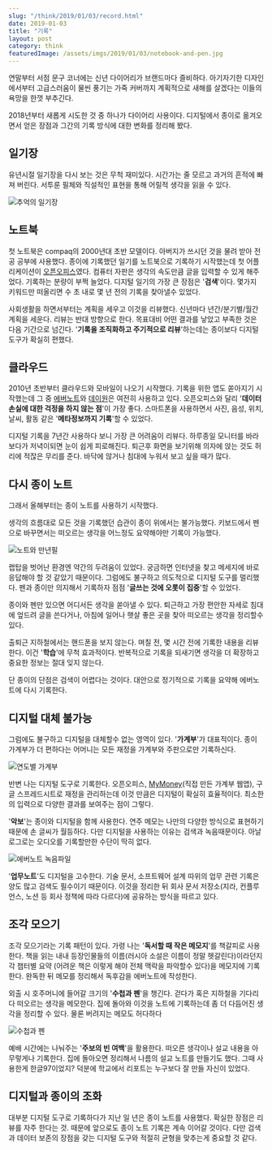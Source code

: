 ```yaml
---
slug: "/think/2019/01/03/record.html"
date: 2019-01-03
title: "기록"
layout: post
category: think
featuredImage: /assets/imgs/2019/01/03/notebook-and-pen.jpg
---
```


연말부터 서점 문구 코너에는 신년 다이어리가 브랜드마다 즐비하다. 아기자기한 디자인에서부터 고급스러움이 물씬 풍기는 가죽 커버까지 계획적으로 새해를 살겠다는 이들의 욕망을 한껏 부추긴다.

2018년부터 새롭게 시도한 것 중 하나가 다이어리 사용이다. 디지털에서 종이로 옮겨오면서 얻은 장점과 그간의 기록 방식에 대한 변화를 정리해 봤다.

## 일기장

유년시절 일기장을 다시 보는 것은 무척 재미있다. 시간가는 줄 모르고 과거의 흔적에 빠져 버린다. 서투룬 필체와 직설적인 표현을 통해 어릴적 생각을 읽을 수 있다.

![추억의 일기장](/assets/imgs/2019/01/03/old-journal.jpg)

## 노트북

첫 노트북은 compaq의 2000년대 초반 모델이다. 아버지가 쓰시던 것을 물려 받아 전공 공부에 사용했다. 종이에 기록했던 일기를 노트북으로 기록하기 시작했는데 첫 어플리케이션이 [오픈오피스](https://www.openoffice.org/)였다. 컴퓨터 자판은 생각의 속도만큼 글을 입력할 수 있게 해주었다. 기록하는 분량이 부쩍 늘었다. 디지털 일기의 가장 큰 장점은 '**검색**'이다. 몇가지 키워드만 떠올리면 수 초 내로 몇 년 전의 기록을 찾아낼수 있었다.

사회생활을 하면서부터는 계획을 세우고 이것을 리뷰했다. 신년마다 년간/분기별/월간 계획을 세운다. 리뷰는 반대 방향으로 한다. 목표대비 어떤 결과를 낳았고 부족한 것은 다음 기간으로 넘긴다. '**기록을 조직화하고 주기적으로 리뷰**'하는데는 종이보다 디지털 도구가 확실히 편했다.

## 클라우드

2010년 초반부터 클라우드와 모바일이 나오기 시작했다. 기록을 위한 앱도 쏟아지기 시작했는데 그 중 [에버노트](https://evernote.com/)와 [데이원](http://dayoneapp.com/)은 여전히 사용하고 있다. 오픈오피스와 달리 '**데이터 손실에 대한 걱정을 하지 않는 점**'이 가장 좋다. 스마트폰을 사용하면서 사진, 음성, 위치, 날씨, 활동 같은 '**메타정보까지 기록**'할 수 있었다.

디지털 기록을 7년간 사용하다 보니 가장 큰 어려움이 리뷰다. 하루종일 모니터를 바라보다가 저녁이되면 눈이 쉽게 피로해진다. 퇴근후 화면을 보기위해 의자에 앉는 것도 허리에 적잖은 무리를 준다. 바닥에 않거나 침대에 누워서 보고 싶을 때가 많다.

## 다시 종이 노트

그래서 올해부터는 종이 노트를 사용하기 시작했다.

생각의 흐름대로 모든 것을 기록했던 습관이 종이 위에서는 불가능했다. 키보드에서 펜으로 바꾸면서는 떠오르는 생각을 어느정도 요약해야만 기록이 가능했다.

![노트와 만년필](/assets/imgs/2019/01/03/note-and-pen.jpg)

랩탑을 벗어난 환경엔 약간의 두려움이 있었다. 궁금하면 인터넷을 찾고 메세지에 바로 응답해야 할 것 같았기 때문이다. 그럼에도 불구하고 의도적으로 디지털 도구를 멀리했다. 펜과 종이만 의지해서 기록하자 점점 '**글쓰는 것에 오롯이 집중**'할 수 있었다.

종이와 펜만 있으면 어디서든 생각을 쏟아낼 수 있다. 퇴근하고 가장 편안한 자세로 침대에 엎드려 글을 쓴다거나, 아침에 일어나 햇살 좋은 곳을 찾아 떠오르는 생각을 정리할수 있다.

출퇴근 지하철에서는 핸드폰을 보지 않는다. 며칠 전, 몇 시간 전에 기록한 내용을 리뷰한다. 이건 '**학습**'에 무척 효과적이다. 반복적으로 기록을 되새기면 생각을 더 확장하고 중요한 정보는 절대 잊지 않는다.

단 종이의 단점은 검색이 어렵다는 것이다. 대안으로 정기적으로 기록을 요약해 에버노트에 다시 기록한다.

## 디지털 대체 불가능

그럼에도 불구하고 디지털을 대체할수 없는 영역이 있다. '**가계부**'가 대표적이다. 종이 가계부가 더 편하다는 어머니는 모든 재정을 가계부와 주판으로만 기록하신다.

![연도별 가계부](/assets/imgs/2019/01/03/moneybook.jpg)

반변 나는 디지털 도구로 기록한다. 오픈오피스, [MyMoney](/toy_project/2017/01/17/life-tracker.html)(직접 만든 가계부 웹앱), 구글 스프레드시트로 재정을 관리하는데 이것 만큼은 디지털이 확실히 효율적이다. 최소한의 입력으로 다양한 결과를 보여주는 점이 그렇다.

'**악보**'는 종이와 디지털을 함께 사용한다. 연주 메모는 나만의 다양한 방식으로 표현하기 때문에 손 글씨가 월등하다. 다만 디지털을 사용하는 이유는 검색과 녹음때문이다. 아날로그로는 오디오를 기록할만한 수단이 딱히 없다.

![에버노트 녹음파일](/assets/imgs/2019/01/03/evernote.jpg)

'**업무노트**'도 디지털을 고수한다. 기술 문서, 소프트웨어 설계 따위의 업무 관련 기록은 양도 많고 검색도 필수이기 때문이다. 이것을 정리한 뒤 회사 문서 저장소(지라, 컨플루언스, 노션 등 회사 정책에 따라 다르다)에 공유하는 방식을 따르고 있다.

## 조각 모으기

조각 모으기라는 기록 패턴이 있다. 가령 나는 '**독서할 때 작은 메모지**'를 책갈피로 사용한다. 책을 읽는 내내 등장인물들의 이름(러시아 소설은 이름이 정말 헷갈린다)이라던지 각 챕터별 요약 (어려운 책은 이렇게 해야 전체 맥락을 파악할수 있다)을 메모지에 기록한다. 완독한 뒤 메모를 정리해서 독후감을 에버노트에 작성한다.

외출 시 호주머니에 들어갈 크기의 '**수첩과 펜**'을 챙긴다. 걷다가 혹은 지하철을 기다리다 떠오르는 생각을 메모한다. 집에 돌아와 이것을 노트에 기록하는데 좀 더 다듬어진 생각을 정리할 수 있다. 물론 버려지는 메모도 허다하다

![수첩과 펜](/assets/imgs/2019/01/03/notebook-and-pen.jpg)

예배 시간에는 나눠주는 '**주보의 빈 여백**'을 활용한다. 떠오른 생각이나 설교 내용을 아무렇게나 기록한다. 집에 돌아오면 정리해서 나름의 설교 노트를 만들기도 했다. 그때 사용한게 한글97이었지? 덕분에 학교에서 리포트는 누구보다 잘 만들 자신이 있었다.

## 디지털과 종이의 조화

대부분 디지털 도구로 기록하다가 지난 일 년은 종이 노트를 사용했다. 확실한 장점은 리뷰를 자주 한다는 것. 때문에 앞으로도 종이 노트 기록은 계속 이어갈 것이다. 다만 검색과 데이터 보존의 장점을 갖는 디지털 도구와 적절히 균형을 맞추는게 중요할 것 같다.
